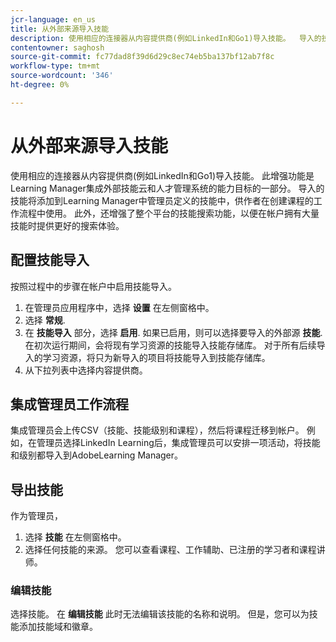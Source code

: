 ```yaml
---
jcr-language: en_us
title: 从外部来源导入技能
description: 使用相应的连接器从内容提供商(例如LinkedIn和Go1)导入技能。  导入的技能将添加到Learning Manager中管理员定义的技能中，供作者在创建课程的工作流程中使用。
contentowner: saghosh
source-git-commit: fc77dad8f39d6d29c8ec74eb5ba137bf12ab7f8c
workflow-type: tm+mt
source-wordcount: '346'
ht-degree: 0%

---
```



# 从外部来源导入技能

使用相应的连接器从内容提供商(例如LinkedIn和Go1)导入技能。 此增强功能是Learning Manager集成外部技能云和人才管理系统的能力目标的一部分。 导入的技能将添加到Learning Manager中管理员定义的技能中，供作者在创建课程的工作流程中使用。 此外，还增强了整个平台的技能搜索功能，以便在帐户拥有大量技能时提供更好的搜索体验。

## 配置技能导入

按照过程中的步骤在帐户中启用技能导入。

1. 在管理员应用程序中，选择 **设置** 在左侧窗格中。
1. 选择 **常规**.
1. 在 **技能导入** 部分，选择 **启用**. 如果已启用，则可以选择要导入的外部源 **技能**. 在初次运行期间，会将现有学习资源的技能导入技能存储库。 对于所有后续导入的学习资源，将只为新导入的项目将技能导入到技能存储库。
1. 从下拉列表中选择内容提供商。

## 集成管理员工作流程

集成管理员会上传CSV（技能、技能级别和课程），然后将课程迁移到帐户。 例如，在管理员选择LinkedIn Learning后，集成管理员可以安排一项活动，将技能和级别都导入到AdobeLearning Manager。

## 导出技能

作为管理员，

1. 选择 **技能** 在左侧窗格中。
1. 选择任何技能的来源。 您可以查看课程、工作辅助、已注册的学习者和课程讲师。

### 编辑技能

选择技能。 在 **编辑技能** 此时无法编辑该技能的名称和说明。 但是，您可以为技能添加技能域和徽章。